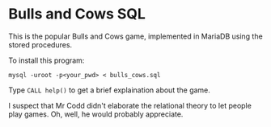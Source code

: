 # Bulls and Cows SQL

This is the popular Bulls and Cows game, implemented in MariaDB using the stored procedures.

To install this program:

`mysql -uroot -p<your_pwd> < bulls_cows.sql`

Type `CALL help()` to get a brief explaination about the game.

I suspect that Mr Codd didn't elaborate the relational theory to let people play games.
Oh, well, he would probably appreciate.

